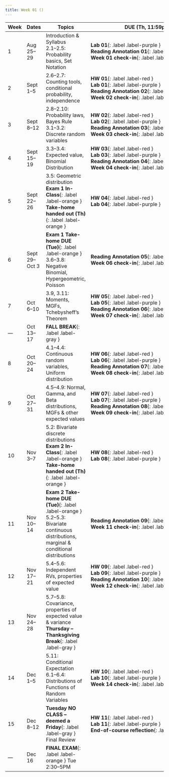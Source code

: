 ```yaml
---
title: Week 01 ()
---
```


<style>
table th:last-child,
table td:last-child {
  white-space: nowrap;
}
</style>


| Week | Dates        | Topics                                                                                                                                                           | DUE (Th, 11:59pm)                                                                                                               |
|------|--------------|------------------------------------------------------------------------------------------------------------------------------------------------------------------|--------------------------------------------------------------------------------------------------------------------------------|
| 1    | Aug 25–29    | Introduction & Syllabus<br>2.1–2.5: Probability basics, Set Notation                                                                                              | **Lab 01**{: .label .label-purple }<br>**Reading Annotation 01**{: .label .label-green }<br>**Week 01 check-in**{: .label .label-blue } |
| 2    | Sept 1–5     | 2.6–2.7: Counting tools, conditional probability, independence                                                                                                   | **HW 01**{: .label .label-red }<br>**Lab 01**{: .label .label-purple }<br>**Reading Annotation 02**{: .label .label-green }<br>**Week 02 check-in**{: .label .label-blue } |
| 3    | Sept 8–12    | 2.8–2.10: Probability laws, Bayes Rule<br>3.1–3.2: Discrete random variables                                                                                      | **HW 02**{: .label .label-red }<br>**Lab 02**{: .label .label-purple }<br>**Reading Annotation 03**{: .label .label-green }<br>**Week 03 check-in**{: .label .label-blue } |
| 4    | Sept 15–19   | 3.3–3.4: Expected value, Binomial Distribution                                                                                                                    | **HW 03**{: .label .label-red }<br>**Lab 03**{: .label .label-purple }<br>**Reading Annotation 04**{: .label .label-green }<br>**Week 04 check-in**{: .label .label-blue } |
| 5    | Sept 22–26   | 3.5: Geometric distribution<br>**Exam 1 In-Class**{: .label .label-orange }<br>**Take-home handed out (Th)**{: .label .label-orange }                             | **HW 04**{: .label .label-red }<br>**Lab 04**{: .label .label-purple }                                                                                                |
| 6    | Sept 29–Oct 3| **Exam 1 Take-home DUE (Tue)**{: .label .label-orange }<br>3.6–3.8: Negative Binomial, Hypergeometric, Poisson                                                    | **Reading Annotation 05**{: .label .label-green }<br>**Week 06 check-in**{: .label .label-blue }                                                                      |
| 7    | Oct 6–10     | 3.9, 3.11: Moments, MGFs, Tchebysheff’s Theorem                                                                                                                   | **HW 05**{: .label .label-red }<br>**Lab 05**{: .label .label-purple }<br>**Reading Annotation 06**{: .label .label-green }<br>**Week 07 check-in**{: .label .label-blue } |
| —    | Oct 13–17    | **FALL BREAK**{: .label .label-gray }                                                                                                                             |                                                                                                                                |
| 8    | Oct 20–24    | 4.1–4.4: Continuous random variables, Uniform distribution                                                                                                        | **HW 06**{: .label .label-red }<br>**Lab 06**{: .label .label-purple }<br>**Reading Annotation 07**{: .label .label-green }<br>**Week 08 check-in**{: .label .label-blue } |
| 9    | Oct 27–31    | 4.5–4.9: Normal, Gamma, and Beta distributions, MGFs & other expected values                                                                                      | **HW 07**{: .label .label-red }<br>**Lab 07**{: .label .label-purple }<br>**Reading Annotation 08**{: .label .label-green }<br>**Week 09 check-in**{: .label .label-blue } |
| 10   | Nov 3–7      | 5.2: Bivariate discrete distributions<br>**Exam 2 In-Class**{: .label .label-orange }<br>**Take-home handed out (Th)**{: .label .label-orange }                   | **HW 08**{: .label .label-red }<br>**Lab 08**{: .label .label-purple }                                                                                                |
| 11   | Nov 10–14    | **Exam 2 Take-home DUE (Tue)**{: .label .label-orange }<br>5.2–5.3: Bivariate continuous distributions, marginal & conditional distributions                       | **Reading Annotation 09**{: .label .label-green }<br>**Week 11 check-in**{: .label .label-blue }                                                                      |
| 12   | Nov 17–21    | 5.4–5.6: Independent RVs, properties of expected value                                                                                                            | **HW 09**{: .label .label-red }<br>**Lab 09**{: .label .label-purple }<br>**Reading Annotation 10**{: .label .label-green }<br>**Week 12 check-in**{: .label .label-blue } |
| 13   | Nov 24–28    | 5.7–5.8: Covariance, properties of expected value & variance<br>**Thursday – Thanksgiving Break**{: .label .label-gray }                                          |                                                                                                                                |
| 14   | Dec 1–5      | 5.11: Conditional Expectation<br>6.1–6.4: Distributions of Functions of Random Variables                                                                          | **HW 10**{: .label .label-red }<br>**Lab 10**{: .label .label-purple }<br>**Week 14 check-in**{: .label .label-blue }                                                  |
| 15   | Dec 8–12     | **Tuesday NO CLASS – deemed a Friday**{: .label .label-gray }<br>Final Review                                                                                     | **HW 11**{: .label .label-red }<br>**Lab 11**{: .label .label-purple }<br>**End-of-course reflection**{: .label .label-green }                                        |
| —    | Dec 16       | **FINAL EXAM**{: .label .label-orange } Tue 2:30–5PM                                                                                                               |                                                                                                                                |
